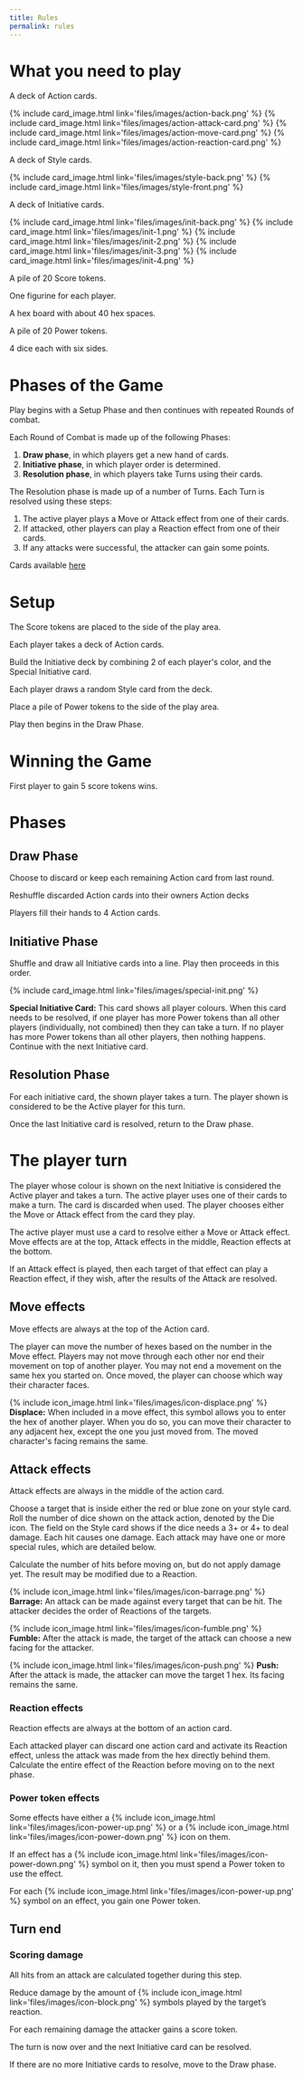 ```yaml
---
title: Rules
permalink: rules
---
```

# What you need to play
A deck of Action cards.

{% include card_image.html link='files/images/action-back.png' %}
{% include card_image.html link='files/images/action-attack-card.png' %}
{% include card_image.html link='files/images/action-move-card.png' %}
{% include card_image.html link='files/images/action-reaction-card.png' %}

A deck of Style cards.

{% include card_image.html link='files/images/style-back.png' %}
{% include card_image.html link='files/images/style-front.png' %}

A deck of Initiative cards.

{% include card_image.html link='files/images/init-back.png' %}
{% include card_image.html link='files/images/init-1.png' %}
{% include card_image.html link='files/images/init-2.png' %}
{% include card_image.html link='files/images/init-3.png' %}
{% include card_image.html link='files/images/init-4.png' %}

A pile of 20 Score tokens.

One figurine for each player.

A hex board with about 40 hex spaces.

A pile of 20 Power tokens.

4 dice each with six sides.

# Phases of the Game
Play begins with a Setup Phase and then continues with repeated Rounds of combat.

Each Round of Combat is made up of the following Phases:

1. **Draw phase**, in which players get a new hand of cards.
2. **Initiative phase**, in which player order is determined.
3. **Resolution phase**, in which players take Turns using their cards.

The Resolution phase is made up of a number of Turns. Each Turn is resolved using these steps:
1. The active player plays a Move or Attack effect from one of their cards.
2. If attacked, other players can play a Reaction effect from one of their cards.
3. If any attacks were successful, the attacker can gain some points.

Cards available [here](files/card-layout.pdf)

# Setup
The Score tokens are placed to the side of the play area.

Each player takes a deck of Action cards.

Build the Initiative deck by combining 2 of each player's color, and the Special Initiative card.  

Each player draws a random Style card from the deck.

Place a pile of Power tokens to the side of the play area.

Play then begins in the Draw Phase.

# Winning the Game
First player to gain 5 score tokens wins.

# Phases
## Draw Phase
Choose to discard or keep each remaining Action card from last round.

Reshuffle discarded Action cards into their owners Action decks

Players fill their hands to 4 Action cards.

## Initiative Phase
Shuffle and draw all Initiative cards into a line. 
Play then proceeds in this order.

{% include card_image.html link='files/images/special-init.png' %} 

**Special Initiative Card:** This card shows all player colours. 
When this card needs to be resolved, if one player has more Power tokens than all other players (individually, not combined) then they can take a turn. 
If no player has more Power tokens than all other players, then nothing happens. 
Continue with the next Initiative card.

## Resolution Phase
For each initiative card, the shown player takes a turn. 
The player shown is considered to be the Active player for this turn.

Once the last Initiative card is resolved, return to the Draw phase.

# The player turn
The player whose colour is shown on the next Initiative is considered the Active player and takes a turn. 
The active player uses one of their cards to make a turn. 
The card is discarded when used. 
The player chooses either the Move or Attack effect from the card they play.

The active player must use a card to resolve either a Move or Attack effect. 
Move effects are at the top, Attack effects in the middle, Reaction effects at the bottom.

If an Attack effect is played, then each target of that effect can play a Reaction effect, if they wish, after the results of the Attack are resolved.

## Move effects
Move effects are always at the top of the Action card.

The player can move the number of hexes based on the number in the Move effect. 
Players may not move through each other nor end their movement on top of another player. 
You may not end a movement on the same hex you started on.
Once moved, the player can choose which way their character faces.

{% include icon_image.html link='files/images/icon-displace.png' %} 
**Displace:**   When included in a move effect, this symbol allows you to enter the hex of another player. 
When you do so, you can move their character to any adjacent hex, except the one you just moved from. 
The moved character's facing remains the same. 

## Attack effects
Attack effects are always in the middle of the action card.

Choose a target that is inside either the red or blue zone on your style card. 
Roll the number of dice shown on the attack action, denoted by the Die icon. 
The field on the Style card shows if the dice needs a 3+ or 4+ to deal damage. 
Each hit causes one damage. Each attack may have one or more special rules, which are detailed below.

Calculate the number of hits before moving on, but do not apply damage yet. 
The result may be modified due to a Reaction.

{% include icon_image.html link='files/images/icon-barrage.png' %} 
**Barrage:** An attack can be made against every target that can be hit. 
The attacker decides the order of Reactions of the targets.

{% include icon_image.html link='files/images/icon-fumble.png' %} 
**Fumble:** After the attack is made, the target of the attack can choose a new facing for the attacker.

{% include icon_image.html link='files/images/icon-push.png' %} 
**Push:** After the attack is made, the attacker can move the target 1 hex. Its facing remains the same.

### Reaction effects
Reaction effects are always at the bottom of an action card.

Each attacked player can discard one action card and activate its Reaction effect, unless the attack was made from the hex directly behind them. 
Calculate the entire effect of the Reaction before moving on to the next phase.

### Power token effects
Some effects have either a {% include icon_image.html link='files/images/icon-power-up.png' %} or a {% include icon_image.html link='files/images/icon-power-down.png' %} icon on them.

If an effect has a {% include icon_image.html link='files/images/icon-power-down.png' %} symbol on it, then you must spend a Power token to use the effect.

For each {% include icon_image.html link='files/images/icon-power-up.png' %} symbol on an effect, you gain one Power token.

## Turn end
### Scoring damage
All hits from an attack are calculated together during this step.

Reduce damage by the amount of {% include icon_image.html link='files/images/icon-block.png' %} symbols played by the target’s reaction.

For each remaining damage the attacker gains a score token.

The turn is now over and the next Initiative card can be resolved.

If there are no more Initiative cards to resolve, move to the Draw phase.


